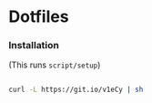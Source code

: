 # Dotfiles


### Installation

(This runs `script/setup`)

```sh

curl -L https://git.io/v1eCy | sh

```
